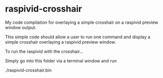 raspivid-crosshair
==================

My code compilation for overlaying a simple crosshair on a raspivid preview window output.

This simple code should allow a user to run one command and display a simple crosshair overlaying a 
raspivid preview window.

To run the raspivid with the crosshair... 

Simply go into this folder via a terminal window
and run

./raspivid-crosshair.bin

